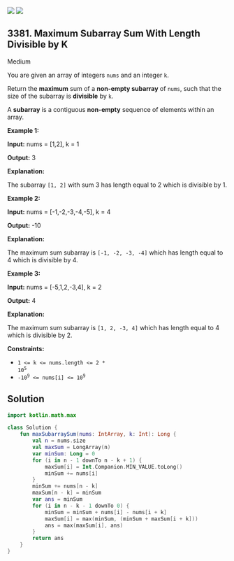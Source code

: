 [![](https://img.shields.io/github/stars/javadev/LeetCode-in-Kotlin?label=Stars&style=flat-square)](https://github.com/javadev/LeetCode-in-Kotlin)
[![](https://img.shields.io/github/forks/javadev/LeetCode-in-Kotlin?label=Fork%20me%20on%20GitHub%20&style=flat-square)](https://github.com/javadev/LeetCode-in-Kotlin/fork)

## 3381\. Maximum Subarray Sum With Length Divisible by K

Medium

You are given an array of integers `nums` and an integer `k`.

Return the **maximum** sum of a **non-empty subarray** of `nums`, such that the size of the subarray is **divisible** by `k`.

A **subarray** is a contiguous **non-empty** sequence of elements within an array.

**Example 1:**

**Input:** nums = [1,2], k = 1

**Output:** 3

**Explanation:**

The subarray `[1, 2]` with sum 3 has length equal to 2 which is divisible by 1.

**Example 2:**

**Input:** nums = [-1,-2,-3,-4,-5], k = 4

**Output:** \-10

**Explanation:**

The maximum sum subarray is `[-1, -2, -3, -4]` which has length equal to 4 which is divisible by 4.

**Example 3:**

**Input:** nums = [-5,1,2,-3,4], k = 2

**Output:** 4

**Explanation:**

The maximum sum subarray is `[1, 2, -3, 4]` which has length equal to 4 which is divisible by 2.

**Constraints:**

*   <code>1 <= k <= nums.length <= 2 * 10<sup>5</sup></code>
*   <code>-10<sup>9</sup> <= nums[i] <= 10<sup>9</sup></code>

## Solution

```kotlin
import kotlin.math.max

class Solution {
    fun maxSubarraySum(nums: IntArray, k: Int): Long {
        val n = nums.size
        val maxSum = LongArray(n)
        var minSum: Long = 0
        for (i in n - 1 downTo n - k + 1) {
            maxSum[i] = Int.Companion.MIN_VALUE.toLong()
            minSum += nums[i]
        }
        minSum += nums[n - k]
        maxSum[n - k] = minSum
        var ans = minSum
        for (i in n - k - 1 downTo 0) {
            minSum = minSum + nums[i] - nums[i + k]
            maxSum[i] = max(minSum, (minSum + maxSum[i + k]))
            ans = max(maxSum[i], ans)
        }
        return ans
    }
}
```